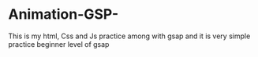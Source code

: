 # Animation-GSP-
This is my html, Css and Js practice among with gsap and it is very simple practice beginner level of gsap
